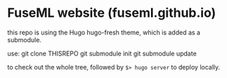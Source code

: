 # FuseML website (fuseml.github.io)

this repo is using the Hugo hugo-fresh theme, which is added as a submodule.

use:
    git clone THISREPO
    git submodule init
    git submodule update

to check out the whole tree, followed by `$> hugo server` to deploy locally.

